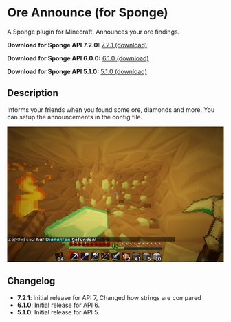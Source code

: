# Ore Announce (for Sponge)
A Sponge plugin for Minecraft. Announces your ore findings.

**Download for Sponge API 7.2.0:** [7.2.1 (download)](https://raw.githubusercontent.com/zap0xfce2/oreannounce-sponge/master/release/OreAnnounce-7.2.1.jar)

**Download for Sponge API 6.0.0:** [6.1.0 (download)](https://raw.githubusercontent.com/zap0xfce2/oreannounce-sponge/master/release/OreAnnounce-6.1.0.jar)

**Download for Sponge API 5.1.0:** [5.1.0 (download)](https://raw.githubusercontent.com/zap0xfce2/oreannounce-sponge/master/release/OreAnnounce-5.1.0.jar)

## Description
Informs your friends when you found some ore, diamonds and more. You can setup the announcements in the config file.

![Ore Announce](https://raw.githubusercontent.com/zap0xfce2/oreannounce-sponge/master/screenshot.png)

## Changelog
* **7.2.1**: Initial release for API 7, Changed how strings are compared 
* **6.1.0**: Initial release for API 6.
* **5.1.0**: Initial release for API 5.